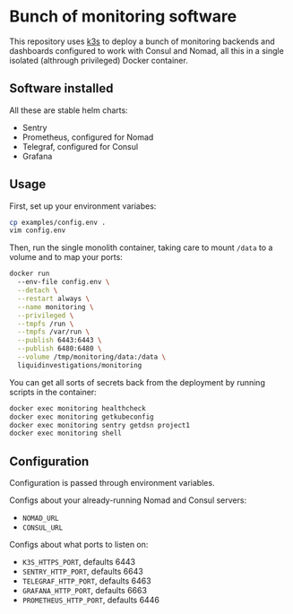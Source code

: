 # Bunch of monitoring software

This repository uses [k3s]() to deploy a bunch of monitoring backends and
dashboards configured to work with Consul and Nomad, all this in
a single isolated (althrough privileged) Docker container.


## Software installed

All these are stable helm charts:

- Sentry
- Prometheus, configured for Nomad
- Telegraf, configured for Consul
- Grafana


## Usage

First, set up your environment variabes:

```bash
cp examples/config.env .
vim config.env
```

Then, run the single monolith container, taking care to mount `/data` to a volume and to map your ports:

```bash
docker run
  --env-file config.env \
  --detach \
  --restart always \
  --name monitoring \
  --privileged \
  --tmpfs /run \
  --tmpfs /var/run \
  --publish 6443:6443 \
  --publish 6480:6480 \
  --volume /tmp/monitoring/data:/data \
  liquidinvestigations/monitoring
```

You can get all sorts of secrets back from the deployment by running scripts in the container:

```bash
docker exec monitoring healthcheck
docker exec monitoring getkubeconfig
docker exec monitoring sentry getdsn project1
docker exec monitoring shell
```

## Configuration

Configuration is passed through environment variables.

Configs about your already-running Nomad and Consul servers:

- `NOMAD_URL`
- `CONSUL_URL`


Configs about what ports to listen on:

- `K3S_HTTPS_PORT`, defaults 6443
- `SENTRY_HTTP_PORT`, defaults 6643
- `TELEGRAF_HTTP_PORT`, defaults 6463
- `GRAFANA_HTTP_PORT`, defaults 6663
- `PROMETHEUS_HTTP_PORT`, defaults 6446
